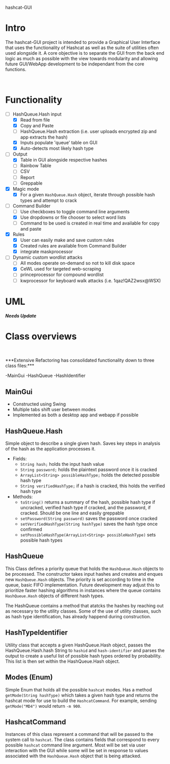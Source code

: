 hashcat-GUI

# Intro

The hashcat-GUI project is intended to provide a Graphical User Interface that uses the functionality of Hashcat as well as the suite of utilities often used alongside it.  A core objective is to separate the GUI from the back end logic as much as possible with the view towards modularity and allowing future GUI/WebApp development to be independant from the core functions. 
<p>&nbsp;</p>

# Functionality

- [ ] HashQueue.Hash input
	- [x] Read from file
	- [x] Copy and Paste 
	- [ ] HashQueue.Hash extraction (i.e. user uploads encrypted zip and app extracts the hash)
	- [x] Inputs populate 'queue' table on GUI
	- [x] Auto-detects most likely hash type
- [ ] Output
	- [x] Table in GUI alongside respective hashes
	- [ ] Rainbow Table
	- [ ] CSV
	- [ ] Report
	- [ ] Greppable
- [x] Magic mode
	- [x] For a given `HashQueue.Hash` object, iterate through possible hash types and attempt to crack
- [ ] Command Builder
	- [ ] Use checkboxes to toggle command line arguments
	- [x] Use dropdowns or file chooser to select word lists
	- [ ] Command to be used is created in real time and available for copy and paste
- [x] Rules
	- [x] User can easily make and save custom rules
	- [x] Created rules are available from Command Builder
	- [x] integrate maskprocessor
- [ ] Dynamic custom wordlist attacks
	- [ ] All modes operate on-demand so not to kill disk space
	- [x] CeWL used for targeted web-scraping
	- [ ] princeprocessor for compound wordlist
	- [ ] kwprocessor for keyboard walk attacks (i.e. 1qaz!QAZ2wsx@WSX)

# UML
***Needs Update***
	
	
# Class overviews
<p>&nbsp;</p>
***Extensive Refactoring has consolidated functionality down to three class files:***

 -MainGui
 -HashQueue
 -HashIdentifier

## MainGui
- Constructed using Swing
- Multiple tabs shift user between modes
- Implemented as both a desktop app and webapp if possible

## HashQueue.Hash

Simple object to describe a single given hash.  Saves key steps in analysis of the hash as the application processes it.  

- Fields:
	- `String hash;` holds the input hash value  
	- `String password;` holds the plaintext password once it is cracked
	- `ArrayList<String> possibleHashType;` holds the detected possible hash type
	- `String verifiedHashType;` if a hash is cracked, this holds the verified hash type 
- Methods:
	- `toString()` returns a summary of the hash, possible hash type if uncracked, verified hash type if cracked, and the password, if cracked.  Should be one line and easily greppable
	- `setPassword(String password)` saves the password once cracked
	- `setVerifiedHashType(String hashType)` saves the hash type once confirmed
	- `setPossibleHashType(ArrayList<String> possibleHashType)` sets possible hash types

## HashQueue

This Class defines a priority queue that holds the `HashQueue.Hash` objects to be processed.  The constructor takes input hashes and creates and enques new `HashQueue.Hash` objects.  The priority is set according to time in the queue, basic FIFO implementation.  Future development may adjust this to prioritize faster hashing algorithms in instances where the queue contains `HashQueue.Hash` objects of different hash types.

The HashQueue contains a method that atatcks the hashes by reaching out as necessary to the utility classes.  Some of the use of utility classes, such as hash type identification, has already happend during construction.

## HashTypeIdentifier

Utility class that accepts a given HashQueue.Hash object, passes the HashQueue.Hash.hash String to `hashid` and `hash-identifier` and parses the output to create a useful list of possible hash types ordered by probability.  This list is then set within the HashQueue.Hash object.

## Modes (Enum)

Simple Enum that holds all the possible `hashcat` modes.  Has a method `getMode(String hashType)` which takes a given hash type and returns the hashcat mode for use to build the `HashcatCommand`.  For example, sending `getMode("MD4")` would return `-m 900`.

## HashcatCommand

Instances of this class represent a command that will be passed to the system call to `hashcat`.  The class contains fields that correspond to every possible `hashcat` command line argument.  Most will be set via user interaction with the GUI while some will be set in response to values associated with the `HashQueue.Hash` object that is being attacked.




